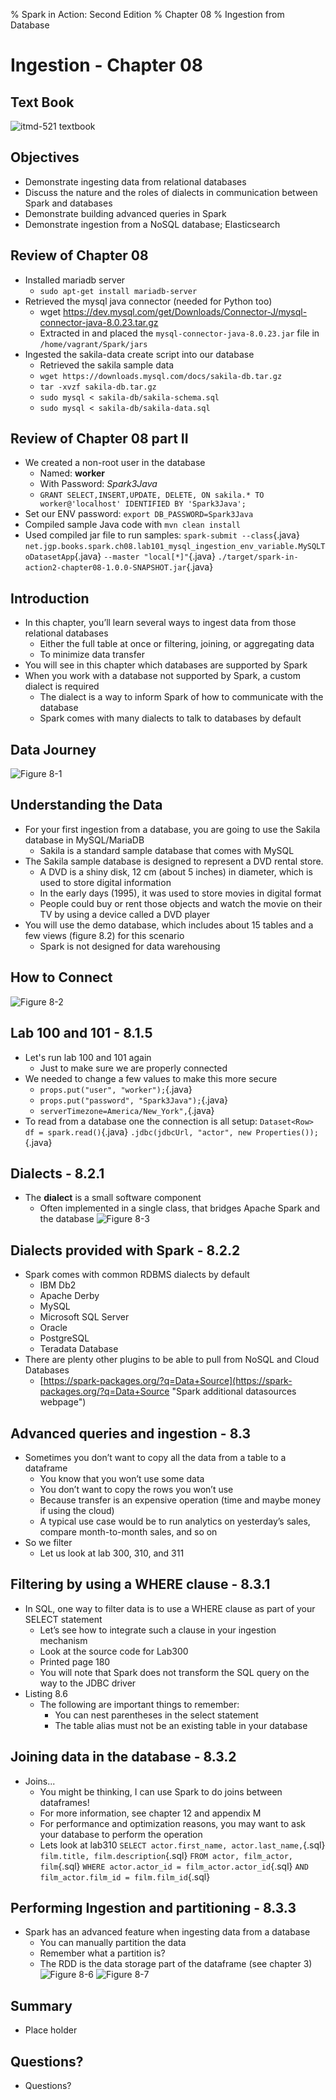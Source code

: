 % Spark in Action: Second Edition
% Chapter 08
% Ingestion from Database

# Ingestion - Chapter 08

## Text Book

![*itmd-521 textbook*](images/Spark-In-Action-V2.png "Spark In Action Book Cover Image")

## Objectives

- Demonstrate ingesting data from relational databases
- Discuss the nature and the roles of dialects in communication between Spark and databases
- Demonstrate building advanced queries in Spark
- Demonstrate ingestion from a NoSQL database; Elasticsearch

## Review of Chapter 08

- Installed mariadb server
  - `sudo apt-get install mariadb-server`
- Retrieved the mysql java connector (needed for Python too)
  - wget https://dev.mysql.com/get/Downloads/Connector-J/mysql-connector-java-8.0.23.tar.gz
  - Extracted in and placed the `mysql-connector-java-8.0.23.jar` file in `/home/vagrant/Spark/jars`
- Ingested the sakila-data create script into our database
  - Retrieved the sakila sample data
  - `wget https://downloads.mysql.com/docs/sakila-db.tar.gz`
  - `tar -xvzf sakila-db.tar.gz`
  - `sudo mysql < sakila-db/sakila-schema.sql`
  - `sudo mysql < sakila-db/sakila-data.sql`

## Review of Chapter 08 part II

- We created a non-root user in the database
  - Named: **worker**
  - With Password: *Spark3Java*
  - `GRANT SELECT,INSERT,UPDATE, DELETE, ON sakila.* TO worker@'localhost' IDENTIFIED BY 'Spark3Java';`
- Set our ENV password: `export DB_PASSWORD=Spark3Java`
- Compiled sample Java code with `mvn clean install`
- Used compiled jar file to run samples:
`spark-submit --class`{.java}
`net.jgp.books.spark.ch08.lab101_mysql_ingestion_env_variable.MySQLToDatasetApp`{.java}
`--master "local[*]"`{.java}
`./target/spark-in-action2-chapter08-1.0.0-SNAPSHOT.jar`{.java}

## Introduction

- In this chapter, you’ll learn several ways to ingest data from those relational databases
  - Either the full table at once or filtering, joining, or aggregating data
  - To minimize data transfer
- You will see in this chapter which databases are supported by Spark
- When you work with a database not supported by Spark, a custom dialect is required
  - The dialect is a way to inform Spark of how to communicate with the database
  - Spark comes with many dialects to talk to databases by default

## Data Journey

![*Figure 8-1*](images/figure8-1.png "Ingestion from Databases process")

## Understanding the Data

- For your first ingestion from a database, you are going to use the Sakila database in MySQL/MariaDB
  - Sakila is a standard sample database that comes with MySQL
- The Sakila sample database is designed to represent a DVD rental store.
  - A DVD is a shiny disk, 12 cm (about 5 inches) in diameter, which is used to store digital information
  - In the early days (1995), it was used to store movies in digital format
  - People could buy or rent those objects and watch the movie on their TV by using a device called a DVD player
- You will use the demo database, which includes about 15 tables and a few views (figure 8.2) for this scenario
  - Spark is not designed for data warehousing

## How to Connect

![*Figure 8-2*](images/figure8-1.png "Connector/J and MySQL and Spark diagram")

## Lab 100 and 101 - 8.1.5

- Let's run lab 100 and 101 again
  - Just to make sure we are properly connected
- We needed to change a few values to make this more secure
  - `props.put("user", "worker");`{.java}
  - `props.put("password", "Spark3Java");`{.java}
  - `serverTimezone=America/New_York",`{.java}
- To read from a database one the connection is all setup:
`Dataset<Row> df = spark.read()`{.java}
`.jdbc(jdbcUrl, "actor", new Properties());`{.java}

## Dialects - 8.2.1

- The **dialect** is a small software component
  - Often implemented in a single class, that bridges Apache Spark and the database
![*Figure 8-3*](images/figure8-3.png "How dialects work diagram")

## Dialects provided with Spark - 8.2.2

- Spark comes with common RDBMS dialects by default
  - IBM Db2
  - Apache Derby
  - MySQL
  - Microsoft SQL Server
  - Oracle
  - PostgreSQL
  - Teradata Database
- There are plenty other plugins to be able to pull from NoSQL and Cloud Databases
  - [https://spark-packages.org/?q=Data+Source](https://spark-packages.org/?q=Data+Source "Spark additional datasources webpage")

## Advanced queries and ingestion - 8.3

- Sometimes you don’t want to copy all the data from a table to a dataframe
  - You know that you won’t use some data
  - You don’t want to copy the rows you won’t use
  - Because transfer is an expensive operation (time and maybe money if using the cloud)
  - A typical use case would be to run analytics on yesterday’s sales, compare month-to-month sales, and so on
- So we filter
  - Let us look at lab 300, 310, and 311

## Filtering by using a WHERE clause - 8.3.1

- In SQL, one way to filter data is to use a WHERE clause as part of your SELECT statement
  - Let’s see how to integrate such a clause in your ingestion mechanism
  - Look at the source code for Lab300
  - Printed page 180
  - You will note that Spark does not transform the SQL query on the way to the JDBC driver
- Listing 8.6
  - The following are important things to remember:
    - You can nest parentheses in the select statement
    - The table alias must not be an existing table in your database

## Joining data in the database - 8.3.2

- Joins...
  - You might be thinking, I can use Spark to do joins between dataframes!
  - For more information, see chapter 12 and appendix M
  - For performance and optimization reasons, you may want to ask your database to perform the operation
  - Lets look at lab310
`SELECT actor.first_name, actor.last_name,`{.sql}
`film.title, film.description`{.sql}
`FROM actor, film_actor, film`{.sql}
`WHERE actor.actor_id = film_actor.actor_id`{.sql}
`AND film_actor.film_id = film.film_id`{.sql}

## Performing Ingestion and partitioning - 8.3.3

- Spark has an advanced feature when ingesting data from a database
  - You can manually partition the data
  - Remember what a partition is?
  - The RDD is the data storage part of the dataframe (see chapter 3)
![*Figure 8-6*](images/figure8-6.png "Image of RDD with 1 partition from database ingestion")
![*Figure 8-7*](images/figure8-7.png "Image of RDD with 10 parititons from database ingestion")

## Summary

- Place holder

## Questions?

- Questions?

